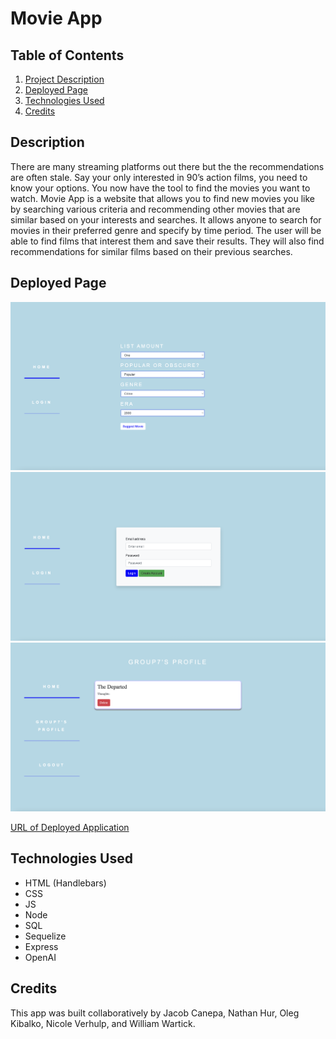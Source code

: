 # Movie App

## Table of Contents
1. [Project Description](#project-description)
2. [Deployed Page](#deployed-page)
3. [Technologies Used](#technologies-used)
4. [Credits](#credits)

## Description
There are many streaming platforms out there but the the recommendations are often stale. Say your only interested in 90’s action films, you need to know your options. You now have the tool to find the movies you want to watch. Movie App is a website that allows you to find new movies you like by searching various criteria and recommending other movies that are similar based on your interests and searches. It allows anyone to search for movies in their preferred genre and specify by time period. The user will be able to find films that interest them and save their results. They will also find recommendations for similar films based on their previous searches.

## Deployed Page
<img src = "./images/deployed-page1.png">
<img src = "./images/deployed-page2.png">
<img src = "./images/deployed-page3.png">

[URL of Deployed Application](https://g07-movie-app.herokuapp.com/)

## Technologies Used
- HTML (Handlebars)
- CSS
- JS
- Node
- SQL
- Sequelize
- Express
- OpenAI

## Credits
This app was built collaboratively by Jacob Canepa, Nathan Hur, Oleg Kibalko, Nicole Verhulp, and William Wartick. 

